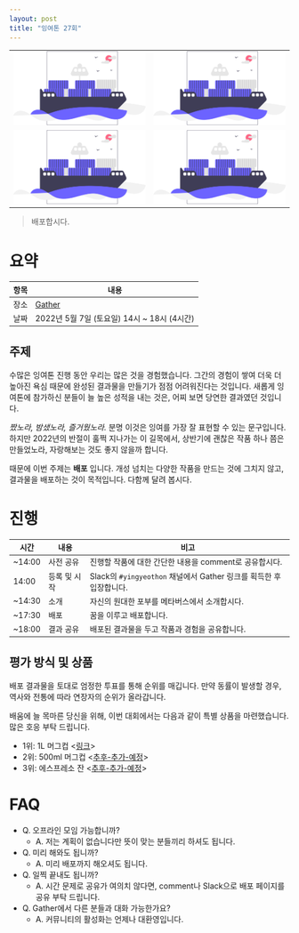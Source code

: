 ```yaml
---
layout: post
title: "잉여톤 27회"
---
```


|                                                                                                |                                                                                                |
| ---------------------------------------------------------------------------------------------- | ---------------------------------------------------------------------------------------------- |
| [![Deployment](/images/27/undraw_container_ship_re_alm4.svg)](https://undraw.co/illustrations) | [![Deployment](/images/27/undraw_container_ship_re_alm4.svg)](https://undraw.co/illustrations) |
| [![Deployment](/images/27/undraw_container_ship_re_alm4.svg)](https://undraw.co/illustrations) | [![Deployment](/images/27/undraw_container_ship_re_alm4.svg)](https://undraw.co/illustrations) |

> 배포합시다.

# 요약

| 항목 | 내용                                        |
| ---- | ------------------------------------------- |
| 장소 | [Gather](https://www.gather.town/)          |
| 날짜 | 2022년 5월 7일 (토요일) 14시 ~ 18시 (4시간) |

## 주제

수많은 잉여톤 진행 동안 우리는 많은 것을 경험했습니다. 그간의 경험이 쌓여 더욱 더 높아진 욕심 때문에 완성된 결과물을 만들기가 점점 어려워진다는 것입니다. 새롭게 잉여톤에 참가하신 분들이 늘 높은 성적을 내는 것은, 어찌 보면 당연한 결과였던 것입니다.

_짰노라, 밤샜노라, 즐거웠노라._ 분명 이것은 잉여를 가장 잘 표현할 수 있는 문구입니다. 하지만 2022년의 반절이 훌쩍 지나가는 이 길목에서, 상반기에 괜찮은 작품 하나 쯤은 만들었노라, 자랑해보는 것도 좋지 않을까 합니다.

때문에 이번 주제는 **배포** 입니다. 개성 넘치는 다양한 작품을 만드는 것에 그치지 않고, 결과물을 배포하는 것이 목적입니다. 다함께 달려 봅시다.

# 진행

| 시간   | 내용         | 비고                                                                |
| ------ | ------------ | ------------------------------------------------------------------- |
| ~14:00 | 사전 공유    | 진행할 작품에 대한 간단한 내용을 comment로 공유합시다.              |
| 14:00  | 등록 및 시작 | Slack의 `#yingyeothon` 채널에서 Gather 링크를 획득한 후 입장합니다. |
| ~14:30 | 소개         | 자신의 원대한 포부를 메타버스에서 소개합시다.                       |
| ~17:30 | 배포         | 꿈을 이루고 배포합니다.                                             |
| ~18:00 | 결과 공유    | 배포된 결과물을 두고 작품과 경험을 공유합니다.                      |

## 평가 방식 및 상품

배포 결과물을 토대로 엄정한 투표를 통해 순위를 매깁니다. 만약 동률이 발생할 경우, 역사와 전통에 따라 연장자의 순위가 올라갑니다.

배움에 늘 목마른 당신을 위해, 이번 대회에서는 다음과 같이 특별 상품을 마련했습니다. 많은 호응 부탁 드립니다.

- 1위: 1L 머그컵 <[링크](https://m.ch3.co.kr/goods/goods_view.php?goodsNo=1000000025)>
- 2위: 500ml 머그컵 <[추후-추가-예정](#추후_추가_예정)>
- 3위: 에스프레소 잔 <[추후-추가-예정](#추후_추가_예정)>

# FAQ

- Q. 오프라인 모임 가능합니까?
  - A. 저는 계획이 없습니다만 뜻이 맞는 분들끼리 하셔도 됩니다.
- Q. 미리 해와도 됩니까?
  - A. 미리 배포까지 해오셔도 됩니다.
- Q. 일찍 끝내도 됩니까?
  - A. 시간 문제로 공유가 여의치 않다면, comment나 Slack으로 배포 페이지를 공유 부탁 드립니다.
- Q. Gather에서 다른 분들과 대화 가능한가요?
  - A. 커뮤니티의 활성화는 언제나 대환영입니다.
